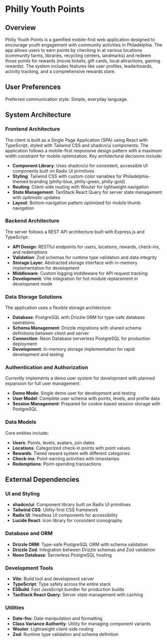 # Philly Youth Points

## Overview

Philly Youth Points is a gamified mobile-first web application designed to encourage youth engagement with community activities in Philadelphia. The app allows users to earn points by checking in at various locations (community farms, libraries, recycling centers, landmarks) and redeem those points for rewards (movie tickets, gift cards, local attractions, gaming rewards). The system includes features like user profiles, leaderboards, activity tracking, and a comprehensive rewards store.

## User Preferences

Preferred communication style: Simple, everyday language.

## System Architecture

### Frontend Architecture
The client is built as a Single Page Application (SPA) using React with TypeScript, styled with Tailwind CSS and shadcn/ui components. The application follows a mobile-first responsive design pattern with a maximum width constraint for mobile optimization. Key architectural decisions include:

- **Component Library**: Uses shadcn/ui for consistent, accessible UI components built on Radix UI primitives
- **Styling**: Tailwind CSS with custom color variables for Philadelphia-themed branding (philly-blue, philly-green, philly-gold)
- **Routing**: Client-side routing with Wouter for lightweight navigation
- **State Management**: TanStack React Query for server state management with optimistic updates
- **Layout**: Bottom navigation pattern optimized for mobile thumb navigation

### Backend Architecture
The server follows a REST API architecture built with Express.js and TypeScript:

- **API Design**: RESTful endpoints for users, locations, rewards, check-ins, and redemptions
- **Validation**: Zod schemas for runtime type validation and data integrity
- **Storage Layer**: Abstracted storage interface with in-memory implementation for development
- **Middleware**: Custom logging middleware for API request tracking
- **Development**: Vite integration for hot module replacement in development mode

### Data Storage Solutions
The application uses a flexible storage architecture:

- **Database**: PostgreSQL with Drizzle ORM for type-safe database operations
- **Schema Management**: Drizzle migrations with shared schema definitions between client and server
- **Connection**: Neon Database serverless PostgreSQL for production deployment
- **Development**: In-memory storage implementation for rapid development and testing

### Authentication and Authorization
Currently implements a demo user system for development with planned expansion for full user management:

- **Demo Mode**: Single demo user for development and testing
- **User Model**: Complete user schema with points, levels, and profile data
- **Session Management**: Prepared for cookie-based session storage with PostgreSQL

### Data Models
Core entities include:
- **Users**: Points, levels, avatars, join dates
- **Locations**: Categorized check-in points with point values
- **Rewards**: Tiered reward system with different categories
- **Check-ins**: Point-earning activities with timestamps
- **Redemptions**: Point-spending transactions

## External Dependencies

### UI and Styling
- **shadcn/ui**: Component library built on Radix UI primitives
- **Tailwind CSS**: Utility-first CSS framework
- **Radix UI**: Headless UI components for accessibility
- **Lucide React**: Icon library for consistent iconography

### Database and ORM
- **Drizzle ORM**: Type-safe PostgreSQL ORM with schema validation
- **Drizzle Zod**: Integration between Drizzle schemas and Zod validation
- **Neon Database**: Serverless PostgreSQL hosting

### Development Tools
- **Vite**: Build tool and development server
- **TypeScript**: Type safety across the entire stack
- **ESBuild**: Fast JavaScript bundler for production builds
- **TanStack React Query**: Server state management with caching

### Utilities
- **Date-fns**: Date manipulation and formatting
- **Class Variance Authority**: Utility for managing component variants
- **Wouter**: Lightweight client-side routing
- **Zod**: Runtime type validation and schema definition
